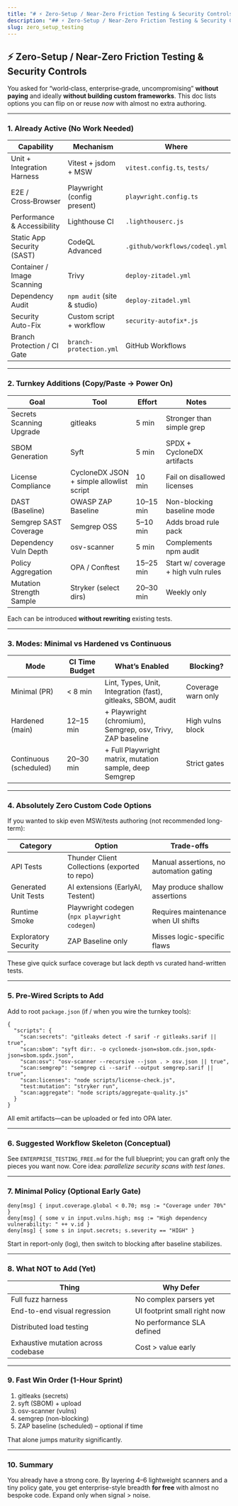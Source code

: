 ```yaml
---
title: "# ⚡ Zero-Setup / Near-Zero Friction Testing & Security Controls"
description: "## ⚡ Zero-Setup / Near-Zero Friction Testing & Security Controls"
slug: zero_setup_testing
---
```


## ⚡ Zero-Setup / Near-Zero Friction Testing & Security Controls

You asked for “world‑class, enterprise‑grade, uncompromising” **without paying** and ideally **without building custom frameworks**. This doc lists options you can flip on or reuse _now_ with almost no extra authoring.

---

### 1. Already Active (No Work Needed)

| Capability                  | Mechanism                   | Where                          |
| --------------------------- | --------------------------- | ------------------------------ |
| Unit + Integration Harness  | Vitest + jsdom + MSW        | `vitest.config.ts`, `tests/`   |
| E2E / Cross‑Browser         | Playwright (config present) | `playwright.config.ts`         |
| Performance & Accessibility | Lighthouse CI               | `.lighthouserc.js`             |
| Static App Security (SAST)  | CodeQL Advanced             | `.github/workflows/codeql.yml` |
| Container / Image Scanning  | Trivy                       | `deploy-zitadel.yml`           |
| Dependency Audit            | `npm audit` (site & studio) | `deploy-zitadel.yml`           |
| Security Auto-Fix           | Custom script + workflow    | `security-autofix*.js`         |
| Branch Protection / CI Gate | `branch-protection.yml`     | GitHub Workflows               |

---

### 2. Turnkey Additions (Copy/Paste → Power On)

| Goal                     | Tool                                     | Effort    | Notes                               |
| ------------------------ | ---------------------------------------- | --------- | ----------------------------------- |
| Secrets Scanning Upgrade | gitleaks                                 | 5 min     | Stronger than simple grep           |
| SBOM Generation          | Syft                                     | 5 min     | SPDX + CycloneDX artifacts          |
| License Compliance       | CycloneDX JSON + simple allowlist script | 10 min    | Fail on disallowed licenses         |
| DAST (Baseline)          | OWASP ZAP Baseline                       | 10–15 min | Non-blocking baseline mode          |
| Semgrep SAST Coverage    | Semgrep OSS                              | 5–10 min  | Adds broad rule pack                |
| Dependency Vuln Depth    | osv-scanner                              | 5 min     | Complements npm audit               |
| Policy Aggregation       | OPA / Conftest                           | 15–25 min | Start w/ coverage + high vuln rules |
| Mutation Strength Sample | Stryker (select dirs)                    | 20–30 min | Weekly only                         |

Each can be introduced **without rewriting** existing tests.

---

### 3. Modes: Minimal vs Hardened vs Continuous

| Mode                   | CI Time Budget | What’s Enabled                                               | Blocking?          |
| ---------------------- | -------------- | ------------------------------------------------------------ | ------------------ |
| Minimal (PR)           | < 8 min        | Lint, Types, Unit, Integration (fast), gitleaks, SBOM, audit | Coverage warn only |
| Hardened (main)        | 12–15 min      | + Playwright (chromium), Semgrep, osv, Trivy, ZAP baseline   | High vulns block   |
| Continuous (scheduled) | 20–30 min      | + Full Playwright matrix, mutation sample, deep Semgrep      | Strict gates       |

---

### 4. Absolutely Zero Custom Code Options

If you wanted to skip even MSW/tests authoring (not recommended long-term):

| Category             | Option                                        | Trade-offs                              |
| -------------------- | --------------------------------------------- | --------------------------------------- |
| API Tests            | Thunder Client Collections (exported to repo) | Manual assertions, no automation gating |
| Generated Unit Tests | AI extensions (EarlyAI, Testent)              | May produce shallow assertions          |
| Runtime Smoke        | Playwright codegen (`npx playwright codegen`) | Requires maintenance when UI shifts     |
| Exploratory Security | ZAP Baseline only                             | Misses logic-specific flaws             |

These give quick surface coverage but lack depth vs curated hand-written tests.

---

### 5. Pre-Wired Scripts to Add

Add to root `package.json` (if / when you wire the turnkey tools):

```jsonc
{
  "scripts": {
    "scan:secrets": "gitleaks detect -f sarif -r gitleaks.sarif || true",
    "scan:sbom": "syft dir:. -o cyclonedx-json=sbom.cdx.json,spdx-json=sbom.spdx.json",
    "scan:osv": "osv-scanner --recursive --json . > osv.json || true",
    "scan:semgrep": "semgrep ci --sarif --output semgrep.sarif || true",
    "scan:licenses": "node scripts/license-check.js",
    "test:mutation": "stryker run",
    "scan:aggregate": "node scripts/aggregate-quality.js"
  }
}
```

All emit artifacts—can be uploaded or fed into OPA later.

---

### 6. Suggested Workflow Skeleton (Conceptual)

See `ENTERPRISE_TESTING_FREE.md` for the full blueprint; you can graft only the pieces you want now. Core idea: _parallelize security scans with test lanes_.

---

### 7. Minimal Policy (Optional Early Gate)

```
deny[msg] { input.coverage.global < 0.70; msg := "Coverage under 70%" }
deny[msg] { some v in input.vulns.high; msg := "High dependency vulnerability: " ++ v.id }
deny[msg] { some s in input.secrets; s.severity == "HIGH" }
```

Start in report-only (log), then switch to blocking after baseline stabilizes.

---

### 8. What NOT to Add (Yet)

| Thing                               | Why Defer                    |
| ----------------------------------- | ---------------------------- |
| Full fuzz harness                   | No complex parsers yet       |
| End-to-end visual regression        | UI footprint small right now |
| Distributed load testing            | No performance SLA defined   |
| Exhaustive mutation across codebase | Cost > value early           |

---

### 9. Fast Win Order (1-Hour Sprint)

1. gitleaks (secrets)
2. syft (SBOM) + upload
3. osv-scanner (vulns)
4. semgrep (non-blocking)
5. ZAP baseline (scheduled) – optional if time

That alone jumps maturity significantly.

---

### 10. Summary

You already have a strong core. By layering 4–6 lightweight scanners and a tiny policy gate, you get enterprise-style breadth **for free** with almost no bespoke code. Expand only when signal > noise.
